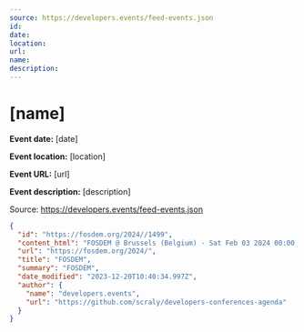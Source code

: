 ```yaml
---
source: https://developers.events/feed-events.json
id: 
date: 
location:
url: 
name:
description: 
---
```


# [name]

**Event date:** [date]

**Event location:** [location]

**Event URL:** [url]

**Event description:** [description]

Source: <https://developers.events/feed-events.json>

```json
{
  "id": "https://fosdem.org/2024//1499",
  "content_html": "FOSDEM @ Brussels (Belgium) - Sat Feb 03 2024 00:00:00 GMT+0000 (Coordinated Universal Time)",
  "url": "https://fosdem.org/2024/",
  "title": "FOSDEM",
  "summary": "FOSDEM",
  "date_modified": "2023-12-20T10:40:34.997Z",
  "author": {
    "name": "developers.events",
    "url": "https://github.com/scraly/developers-conferences-agenda"
  }
}
```
